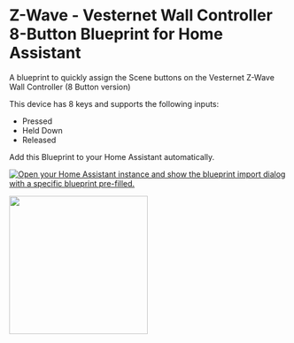 # Z-Wave - Vesternet Wall Controller 8-Button Blueprint for Home Assistant

A blueprint to quickly assign the Scene buttons on the Vesternet Z-Wave Wall Controller (8 Button version)

This device has 8 keys and supports the following inputs:
* Pressed
* Held Down
* Released

Add this Blueprint to your Home Assistant automatically.

[![Open your Home Assistant instance and show the blueprint import dialog with a specific blueprint pre-filled.](https://my.home-assistant.io/badges/blueprint_import.svg)][def1]


[<img src="https://www.vesternet.com/cdn/shop/files/listing-05_4_b1bcd772-9298-412f-854e-ff91dfb725d4.jpg?v=1694180741&width=1517" width="250"/>](https://www.vesternet.com/en-global/collections/z-wave-keyfobs-remotes-wall-controllers/products/vesternet-z-wave-wall-controller-8-button)


[def1]: https://my.home-assistant.io/redirect/blueprint_import/?blueprint_url=https%3A%2F%2Fgithub.com%2Fbeerygaz%2Fha-bp-VES-ZW-WAL-009%2Fblob%2Fmain%2FVES-ZW-WAL-009.yaml